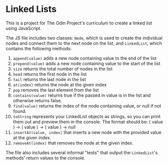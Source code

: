 # Linked Lists

This is a project for The Odin Project's curriculum to create a linked list using JavaScript.

The JS file includes two classes: `Node`, which is used to create the individual nodes and connect them to the next node on the list, and `LinkedList`, which contains the following methods:

1. `append(value)` adds a new node containing value to the end of the list
2. `prepend(value)` adds a new node containing value to the start of the list
3. `size` returns the total number of nodes in the list
4. `head` returns the first node in the list
5. `tail` returns the last node in the list
6. `at(index)` returns the node at the given index
7. `pop` removes the last element from the list
8. `contains(value)` returns true if the passed in value is in the list and otherwise returns false.
9. `find(value)` returns the index of the node containing value, or null if not found.
10. `toString` represents your LinkedList objects as strings, so you can print them out and preview them in the console. The format should be: ( value ) -> ( value ) -> ( value ) -> null
11. `insertAt(value, index)` that inserts a new node with the provided value at the given index.
12. `removeAt(index)` that removes the node at the given index.

The file also includes several informal "tests" that output the `LinkedList`'s methods' return values to the console.
